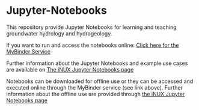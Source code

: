 # Jupyter-Notebooks
This repository provide Jupyter Notebooks for learning and teaching groundwater hydrology and hydrogeology.

If you want to run and access the notebooks online: [Click here for the MyBinder Service](https://mybinder.org/v2/gh/gw-inux/Jupyter-Notebooks/HEAD?urlpath=tree)

Further information about the Jupyter Notebooks and example use cases are available on [The iNUX Jupyter Notebooks page](https://gw-inux.github.io/Jupyter-Notebooks/)

Notebooks can be downloaded for offline use or they can be accessed and executed online through the MyBinder service (see link above). Further information about the offline use are provided through [the iNUX Jupyter Notebooks page](https://gw-inux.github.io/Jupyter-Notebooks/)
